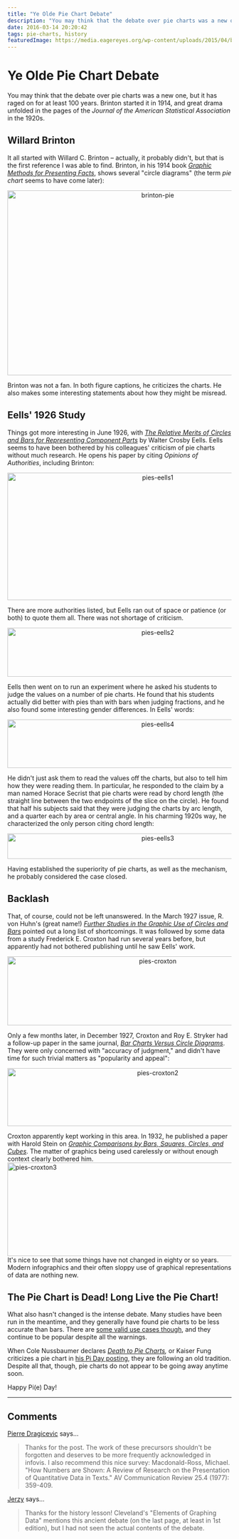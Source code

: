 ```yaml
---
title: "Ye Olde Pie Chart Debate"
description: "You may think that the debate over pie charts was a new one, but it has raged on for at least 100 years. Brinton started it in 1914, and great drama unfolded in the pages of the Journal of the American Statistical Association in the 1920s."
date: 2016-03-14 20:20:42
tags: pie-charts, history
featuredImage: https://media.eagereyes.org/wp-content/uploads/2015/04/brinton-pie.gif
---
```


# Ye Olde Pie Chart Debate

You may think that the debate over pie charts was a new one, but it has raged on for at least 100 years. Brinton started it in 1914, and great drama unfolded in the pages of the <em>Journal of the American Statistical Association</em> in the 1920s.

## Willard Brinton

It all started with Willard C. Brinton – actually, it probably didn't, but that is the first reference I was able to find. Brinton, in his 1914 book <em><a href="https://archive.org/stream/cu31924032626792">Graphic Methods for Presenting Facts</a></em>, shows several "circle diagrams" (the term <em>pie chart</em> seems to have come later):

<p align="center"><img class="aligncenter size-full wp-image-9166" src="https://media.eagereyes.org/wp-content/uploads/2015/04/brinton-pie.gif" alt="brinton-pie" width="660" height="415" /></p>

Brinton was not a fan. In both figure captions, he criticizes the charts. He also makes some interesting statements about how they might be misread.

## Eells' 1926 Study

Things got more interesting in June 1926, with <em><a href="http://www.jstor.org/stable/2277140">The Relative Merits of Circles and Bars for Representing Component Parts</a></em> by Walter Crosby Eells. Eells seems to have been bothered by his colleagues' criticism of pie charts without much research. He opens his paper by citing <em>Opinions of Authorities</em>, including Brinton:

<p align="center"><img class="aligncenter size-full wp-image-9171" src="https://media.eagereyes.org/wp-content/uploads/2016/03/pies-eells1.gif" alt="pies-eells1" width="660" height="286" /></p>

There are more authorities listed, but Eells ran out of space or patience (or both) to quote them all. There was not shortage of criticism.

<p align="center"><img class="aligncenter size-full wp-image-9172" src="https://media.eagereyes.org/wp-content/uploads/2016/03/pies-eells2.gif" alt="pies-eells2" width="660" height="110" /></p>

Eells then went on to run an experiment where he asked his students to judge the values on a number of pie charts. He found that his students actually did better with pies than with bars when judging fractions, and he also found some interesting gender differences. In Eells' words:

<p align="center"><img class="aligncenter size-full wp-image-9174" src="https://media.eagereyes.org/wp-content/uploads/2016/03/pies-eells4.gif" alt="pies-eells4" width="660" height="109" /></p>

He didn't just ask them to read the values off the charts, but also to tell him how they were reading them. In particular, he responded to the claim by a man named Horace Secrist that pie charts were read by chord length (the straight line between the two endpoints of the slice on the circle). He found that half his subjects said that they were judging the charts by arc length, and a quarter each by area or central angle. In his charming 1920s way, he characterized the only person citing chord length:

<p align="center"><img class="aligncenter size-full wp-image-9173" src="https://media.eagereyes.org/wp-content/uploads/2016/03/pies-eells3.gif" alt="pies-eells3" width="660" height="57" /></p>

Having established the superiority of pie charts, as well as the mechanism, he probably considered the case closed.

## Backlash

That, of course, could not be left unanswered. In the March 1927 issue, R. von Huhn's (great name!) <em><a href="http://www.jstor.org/stable/2277140">Further Studies in the Graphic Use of Circles and Bars</a></em> pointed out a long list of shortcomings. It was followed by some data from a study Frederick E. Croxton had run several years before, but apparently had not bothered publishing until he saw Eells' work.

<p align="center"><img class="aligncenter size-full wp-image-9168" src="https://media.eagereyes.org/wp-content/uploads/2016/03/pies-croxton.gif" alt="pies-croxton" width="660" height="155" /></p>

Only a few months later, in December 1927, Croxton and Roy E. Stryker had a follow-up paper in the same journal, <a href="http://www.jstor.org/stable/2276829"><em>Bar Charts Versus Circle Diagrams</em></a>. They were only concerned with "accuracy of judgment," and didn't have time for such trivial matters as "popularity and appeal":

<p align="center"><img class="aligncenter size-full wp-image-9169" src="https://media.eagereyes.org/wp-content/uploads/2016/03/pies-croxton2.gif" alt="pies-croxton2" width="660" height="130" /></p>

Croxton apparently kept working in this area. In 1932, he published a paper with Harold Stein on <a href="http://www.jstor.org/stable/2277880"><em>Graphic Comparisons by Bars, Squares, Circles, and Cubes</em></a>. The matter of graphics being used carelessly or without enough context clearly bothered him.
<img class="aligncenter size-full wp-image-9170" src="https://media.eagereyes.org/wp-content/uploads/2016/03/pies-croxton3.gif" alt="pies-croxton3" width="1320" height="210" />It's nice to see that some things have not changed in eighty or so years. Modern infographics and their often sloppy use of graphical representations of data are nothing new.

## The Pie Chart is Dead! Long Live the Pie Chart!

What also hasn't changed is the intense debate. Many studies have been run in the meantime, and they generally have found pie charts to be less accurate than bars. There are <a href="/criticism/in-defense-of-pie-charts">some valid use cases though</a>, and they continue to be popular despite all the warnings.

When Cole Nussbaumer declares <em><a href="http://www.storytellingwithdata.com/2015/03/the-great-pie-debate.html">Death to Pie Charts</a>,</em> or Kaiser Fung criticizes a pie chart in <a href="http://junkcharts.typepad.com/junk_charts/2016/03/which-way-to-die-the-bard-asked-onelesspie.html">his Pi Day posting</a>, they are following an old tradition. Despite all that, though, pie charts do not appear to be going away anytime soon.

Happy Pi(e) Day!


<PostedBy />


<aside class="comments">

---
## Comments

<a href="https://www.lri.fr/~dragice/" rel="nofollow noopener" target="_blank">Pierre Dragicevic</a> says…
>	Thanks for the post. The work of these precursors shouldn't be forgotten and deserves to be more frequently acknowledged in infovis. I also recommend this nice survey: Macdonald-Ross, Michael. "How Numbers are Shown: A Review of Research on the Presentation of Quantitative Data in Texts." AV Communication Review 25.4 (1977): 359-409.

<a href="http://civilstatistician.wordpress.com/" rel="nofollow noopener" target="_blank">Jerzy</a> says…
>	Thanks for the history lesson! Cleveland's "Elements of Graphing Data" mentions this ancient debate (on the last page, at least in 1st edition), but I had not seen the actual contents of the debate.

</aside>


